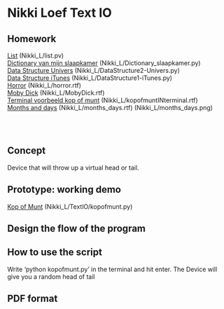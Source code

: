 # Nikki Loef Text IO 

## Homework
[List]() (Nikki_L/list.pv)<br>
[Dictionary van mijn slaapkamer]() (Nikki_L/Dictionary_slaapkamer.py)<br>
[Data Structure Univers]() (Nikki_L/DataStructure2-Univers.py)<br>
[Data Structure iTunes]() (Nikki_L/DataStructure1-iTunes.py)<br>
[Horror]() (Nikki_L/horror.rtf)<br>
[Moby Dick]() (Nikki_L/MobyDick.rtf)<br>
[Terminal voorbeeld kop of munt]() (Nikki_L/kopofmuntINterminal.rtf)<br>
[Months and days]() (Nikki_L/months_days.rtf) (Nikki_L/months_days.png)<br>


<br><br>




## Concept
Device that will throw up a virtual head or tail.

## Prototype: working demo
[Kop of Munt]() (Nikki_L/TextlO/kopofmunt.py)<br>

## Design the flow of the program

## How to use the script
Write ‘python kopofmunt.py’ in the terminal and hit enter. The Device will give you a random head of tail

## PDF format 
			

